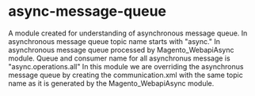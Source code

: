 # async-message-queue

A module created for understanding of asynchronous message queue. 
In asynchronous message queue topic name starts with "async."
In asynchronous message queue processed by Magento_WebapiAsync module.
Queue and consumer name for all asynchronus message is "async.operations.all"
In this module we are overriding the asynchronus message queue by creating the 
communication.xml with the same topic name as it is generated by the Magento_WebapiAsync module.
